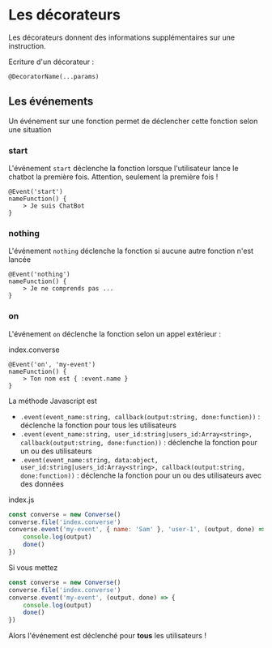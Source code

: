 # Les décorateurs

 Les décorateurs donnent des informations supplémentaires sur une instruction.

 Ecriture d'un décorateur :

```converse
@DecoratorName(...params)
```

 ## Les événements

 Un événement sur une fonction permet de déclencher cette fonction selon une situation

 ### start

 L'événement `start` déclenche la fonction lorsque l'utilisateur lance le chatbot la première fois. Attention, seulement la première fois !

```converse
@Event('start')
nameFunction() {
    > Je suis ChatBot
}
```

### nothing

L'événement `nothing` déclenche la fonction si aucune autre fonction n'est lancée

```converse
@Event('nothing')
nameFunction() {
    > Je ne comprends pas ...
}
```

### on

L'événement `on` déclenche la fonction selon un appel extérieur :

index.converse
```converse
@Event('on', 'my-event')
nameFunction() {
    > Ton nom est { :event.name }
}
```

La méthode Javascript est 

* `.event(event_name:string, callback(output:string, done:function))` : déclenche la fonction pour tous les utilisateurs
* `.event(event_name:string, user_id:string|users_id:Array<string>, callback(output:string, done:function))` : déclenche la fonction pour un ou des utilisateurs
* `.event(event_name:string, data:object, user_id:string|users_id:Array<string>, callback(output:string, done:function))` : déclenche la fonction pour un ou des utilisateurs avec des données

index.js
```js
const converse = new Converse()
converse.file('index.converse')
converse.event('my-event', { name: 'Sam' }, 'user-1', (output, done) => {
    console.log(output)
    done()
})
```

Si vous mettez

```js
const converse = new Converse()
converse.file('index.converse')
converse.event('my-event', (output, done) => {
    console.log(output)
    done()
})
```

Alors l'événement est déclenché pour **tous** les utilisateurs !
